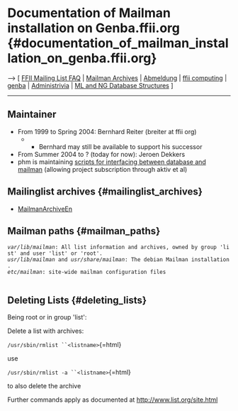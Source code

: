 # Documentation of Mailman installation on Genba.ffii.org {#documentation_of_mailman_installation_on_genba.ffii.org}

\--\> \[ [ FFII Mailing List FAQ](ListinfoEn "wikilink") \| [ Mailman
Archives](MailmanArchiveEn "wikilink") \| [
Abmeldung](MailmanUnsubDe "wikilink") \| [ ffii
computing](PolisEn "wikilink") \| [ genba](GenbaEn "wikilink") \| [
Administrivia](AdministriviaEn "wikilink") \| [ ML and NG Database
Structures](FfiiPgSqlDatabaseMlNgEn "wikilink") \]

------------------------------------------------------------------------

## Maintainer

-   From 1999 to Spring 2004: Bernhard Reiter (breiter at ffii org)
    -   -   Bernhard may still be available to support his successor
-   From Summer 2004 to ? (today for now): Jeroen Dekkers
-   phm is maintaining [ scripts for interfacing between database and
    mailman](MailmanDbEn "wikilink") (allowing project subscription
    through aktiv et al)

## Mailinglist archives {#mailinglist_archives}

-   [MailmanArchiveEn](MailmanArchiveEn "wikilink")

## Mailman paths {#mailman_paths}

*`var/lib/mailman`*`: All list information and archives, owned by group 'list' and user 'list' or 'root'.`\
*`usr/lib/mailman`*` and `*`usr/share/mailman`*`: The debian Mailman installation.`\
*`etc/mailman`*`: site-wide mailman configuration files`\
` `

## Deleting Lists {#deleting_lists}

Being root or in group \'list\':

Delete a list with archives:

`/usr/sbin/rmlist ``<listname>`{=html}

use

`/usr/sbin/rmlist -a ``<listname>`{=html}

to also delete the archive

Further commands apply as documented at <http://www.list.org/site.html>
